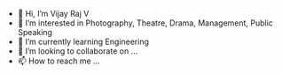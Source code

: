 - 👋 Hi, I’m Vijay Raj V
- 👀 I’m interested in Photography, Theatre, Drama, Management, Public Speaking
- 🌱 I’m currently learning Engineering
- 💞️ I’m looking to collaborate on ...
- 📫 How to reach me ...

<!---
vijayyraaj/vijayyraaj is a ✨ special ✨ repository because its `README.md` (this file) appears on your GitHub profile.
You can click the Preview link to take a look at your changes.
--->
